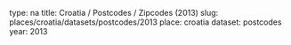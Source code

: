type: na
title: Croatia / Postcodes / Zipcodes (2013)
slug: places/croatia/datasets/postcodes/2013
place: croatia
dataset: postcodes
year: 2013
